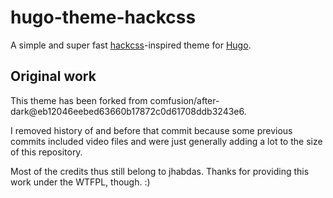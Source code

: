 # hugo-theme-hackcss

A simple and super fast [hackcss](https://hackcss.egoist.moe/)-inspired theme for [Hugo](https://gohugo.io/).

## Original work

This theme has been forked from comfusion/after-dark@eb12046eebed63660b17872c0d61708ddb3243e6.

I removed history of and before that commit because some previous commits included video
files and were just generally adding a lot to the size of this repository.

Most of the credits thus still belong to jhabdas.
Thanks for providing this work under the WTFPL, though. :)
